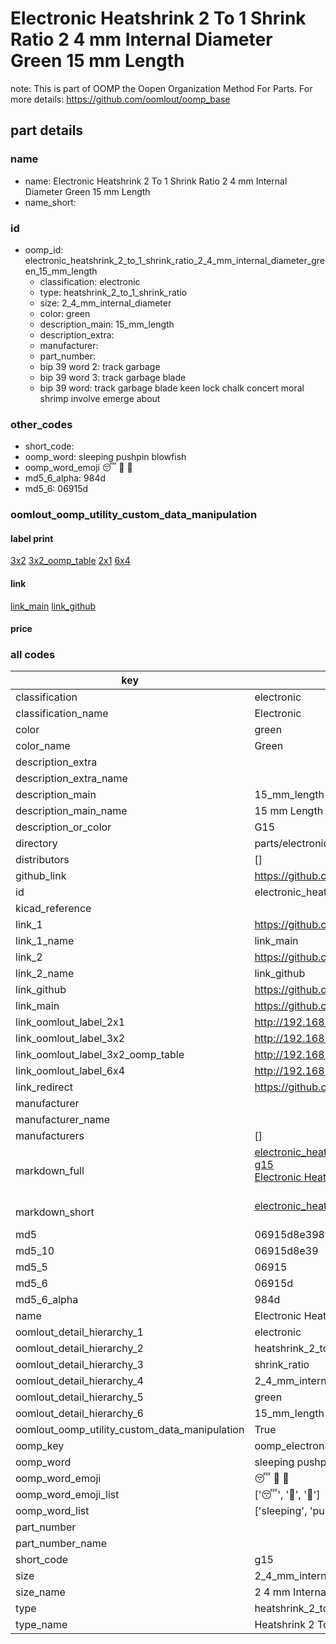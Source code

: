 # Electronic Heatshrink 2 To 1 Shrink Ratio 2 4 mm Internal Diameter Green 15 mm Length  

note: This is part of OOMP the Oopen Organization Method For Parts. For more details: https://github.com/oomlout/oomp_base

##  part details
  







### name
* name: Electronic Heatshrink 2 To 1 Shrink Ratio 2 4 mm Internal Diameter Green 15 mm Length
* name_short: 
### id
* oomp_id: electronic_heatshrink_2_to_1_shrink_ratio_2_4_mm_internal_diameter_green_15_mm_length
  * classification: electronic
  * type: heatshrink_2_to_1_shrink_ratio
  * size: 2_4_mm_internal_diameter
  * color: green
  * description_main: 15_mm_length
  * description_extra: 
  * manufacturer: 
  * part_number: 
  * bip 39 word 2: track garbage
  * bip 39 word 3: track garbage blade
  * bip 39 word: track garbage blade keen lock chalk concert moral shrimp involve emerge about

### other_codes
* short_code: 
* oomp_word: sleeping pushpin blowfish
* oomp_word_emoji :sleeping: :pushpin: :blowfish:
* md5_6_alpha: 984d
* md5_6: 06915d






### oomlout_oomp_utility_custom_data_manipulation
#### label print
[3x2](http://192.168.1.245:1112/?label=oomp%20984d)
[3x2_oomp_table](http://192.168.1.108:1112/?label=oomp%20984d)
[2x1](http://192.168.1.242:1112/?label=oomp%20984d)
[6x4](http://192.168.1.55:1112/?label=oomp%20984d)    

#### link

[link_main](https://github.com/oomlout/oomlout_oomp_version_1_messy/tree/main/parts/electronic_heatshrink_2_to_1_shrink_ratio_2_4_mm_internal_diameter_green_15_mm_length) [link_github](https://github.com/oomlout/oomlout_oomp_version_1_messy/tree/main/parts/electronic_heatshrink_2_to_1_shrink_ratio_2_4_mm_internal_diameter_green_15_mm_length)                             

#### price







### all codes 
| key | value |  
| --- | --- |  
| classification | electronic |  
| classification_name | Electronic |  
| color | green |  
| color_name | Green |  
| description_extra |  |  
| description_extra_name |  |  
| description_main | 15_mm_length |  
| description_main_name | 15 mm Length |  
| description_or_color | G15 |  
| directory | parts/electronic_heatshrink_2_to_1_shrink_ratio_2_4_mm_internal_diameter_green_15_mm_length |  
| distributors | [] |  
| github_link | https://github.com/oomlout/oomlout_oomp_part_src/tree/main/parts/electronic_heatshrink_2_to_1_shrink_ratio_2_4_mm_internal_diameter_green_15_mm_length |  
| id | electronic_heatshrink_2_to_1_shrink_ratio_2_4_mm_internal_diameter_green_15_mm_length |  
| kicad_reference |  |  
| link_1 | https://github.com/oomlout/oomlout_oomp_version_1_messy/tree/main/parts/electronic_heatshrink_2_to_1_shrink_ratio_2_4_mm_internal_diameter_green_15_mm_length |  
| link_1_name | link_main |  
| link_2 | https://github.com/oomlout/oomlout_oomp_version_1_messy/tree/main/parts/electronic_heatshrink_2_to_1_shrink_ratio_2_4_mm_internal_diameter_green_15_mm_length |  
| link_2_name | link_github |  
| link_github | https://github.com/oomlout/oomlout_oomp_version_1_messy/tree/main/parts/electronic_heatshrink_2_to_1_shrink_ratio_2_4_mm_internal_diameter_green_15_mm_length |  
| link_main | https://github.com/oomlout/oomlout_oomp_version_1_messy/tree/main/parts/electronic_heatshrink_2_to_1_shrink_ratio_2_4_mm_internal_diameter_green_15_mm_length |  
| link_oomlout_label_2x1 | http://192.168.1.242:1112/?label=oomp%20984d |  
| link_oomlout_label_3x2 | http://192.168.1.245:1112/?label=oomp%20984d |  
| link_oomlout_label_3x2_oomp_table | http://192.168.1.108:1112/?label=oomp%20984d |  
| link_oomlout_label_6x4 | http://192.168.1.55:1112/?label=oomp%20984d |  
| link_redirect | https://github.com/oomlout/oomlout_oomp_version_1_messy/tree/main/parts/electronic_heatshrink_2_to_1_shrink_ratio_2_4_mm_internal_diameter_green_15_mm_length |  
| manufacturer |  |  
| manufacturer_name |  |  
| manufacturers | [] |  
| markdown_full | [electronic_heatshrink_2_to_1_shrink_ratio_2_4_mm_internal_diameter_green_15_mm_length](none)<br>[g15](none)<br>[Electronic Heatshrink 2 To 1 Shrink Ratio 2 4 Mm Internal Diameter Green 15 Mm Length](none)<br><br> |  
| markdown_short | [electronic_heatshrink_2_to_1_shrink_ratio_2_4_mm_internal_diameter_green_15_mm_length](none)<br><br> |  
| md5 | 06915d8e398fa5d497c1b79a2e17e734 |  
| md5_10 | 06915d8e39 |  
| md5_5 | 06915 |  
| md5_6 | 06915d |  
| md5_6_alpha | 984d |  
| name | Electronic Heatshrink 2 To 1 Shrink Ratio 2 4 mm Internal Diameter Green 15 mm Length |  
| oomlout_detail_hierarchy_1 | electronic |  
| oomlout_detail_hierarchy_2 | heatshrink_2_to_1 |  
| oomlout_detail_hierarchy_3 | shrink_ratio |  
| oomlout_detail_hierarchy_4 | 2_4_mm_internal_diameter |  
| oomlout_detail_hierarchy_5 | green |  
| oomlout_detail_hierarchy_6 | 15_mm_length |  
| oomlout_oomp_utility_custom_data_manipulation | True |  
| oomp_key | oomp_electronic_heatshrink_2_to_1_shrink_ratio_2_4_mm_internal_diameter_green_15_mm_length |  
| oomp_word | sleeping pushpin blowfish |  
| oomp_word_emoji | :sleeping: :pushpin: :blowfish: |  
| oomp_word_emoji_list | [':sleeping:', ':pushpin:', ':blowfish:'] |  
| oomp_word_list | ['sleeping', 'pushpin', 'blowfish'] |  
| part_number |  |  
| part_number_name |  |  
| short_code | g15 |  
| size | 2_4_mm_internal_diameter |  
| size_name | 2 4 mm Internal Diameter |  
| type | heatshrink_2_to_1_shrink_ratio |  
| type_name | Heatshrink 2 To 1 Shrink Ratio |  
